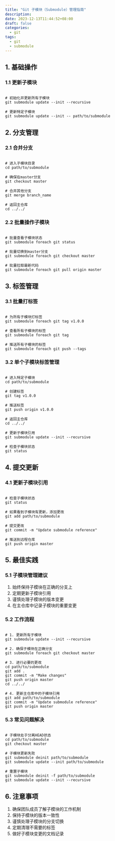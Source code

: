 ```yaml
---
title: "Git 子模块（Submodule）管理指南"
description: 
date: 2023-12-13T11:44:52+08:00
draft: false
categories:
  - git
tags:
  - git
  - submodule
---
```

<!--more-->


## 1. 基础操作

### 1.1 更新子模块
```

# 初始化并更新所有子模块
git submodule update --init --recursive

# 更新特定子模块
git submodule update --init -- path/to/submodule
```

## 2. 分支管理

### 2.1 合并分支
```

# 进入子模块目录
cd path/to/submodule

# 确保在master分支
git checkout master

# 合并其他分支
git merge branch_name

# 返回主仓库
cd ../../
```

### 2.2 批量操作子模块
```

# 批量查看子模块状态
git submodule foreach git status

# 批量切换到master分支
git submodule foreach git checkout master

# 批量拉取最新代码
git submodule foreach git pull origin master
```

## 3. 标签管理

### 3.1 批量打标签
```

# 为所有子模块打标签
git submodule foreach git tag v1.0.0

# 查看所有子模块的标签
git submodule foreach git tag

# 推送所有子模块的标签
git submodule foreach git push --tags
```

### 3.2 单个子模块标签管理
```

# 进入特定子模块
cd path/to/submodule

# 创建标签
git tag v1.0.0

# 推送标签
git push origin v1.0.0

# 返回主仓库
cd ../../

# 更新子模块引用
git submodule update --init --recursive

# 检查子模块状态
git status
```

## 4. 提交更新

### 4.1 更新子模块引用
```

# 检查子模块状态
git status

# 如果看到子模块有更新，添加更改
git add path/to/submodule

# 提交更改
git commit -m "Update submodule reference"

# 推送到远程仓库
git push origin master
```

## 5. 最佳实践

### 5.1 子模块管理建议
1. 始终保持子模块在正确的分支上
2. 定期更新子模块引用
3. 谨慎处理子模块的版本变更
4. 在主仓库中记录子模块的重要变更

### 5.2 工作流程
```

# 1. 更新所有子模块
git submodule update --init --recursive

# 2. 确保子模块在正确分支
git submodule foreach git checkout master

# 3. 进行必要的更改
cd path/to/submodule
git add .
git commit -m "Make changes"
git push origin master
cd ../../

# 4. 更新主仓库中的子模块引用
git add path/to/submodule
git commit -m "Update submodule reference"
git push origin master
```

### 5.3 常见问题解决
```

# 子模块处于分离HEAD状态
cd path/to/submodule
git checkout master

# 子模块更新失败
git submodule deinit path/to/submodule
git submodule update --init path/to/submodule

# 重置子模块
git submodule deinit -f path/to/submodule
git submodule update --init --recursive
```

## 6. 注意事项
1. 确保团队成员了解子模块的工作机制
2. 保持子模块的版本一致性
3. 谨慎处理子模块的分支切换
4. 定期清理不需要的标签
5. 做好子模块变更的文档记录